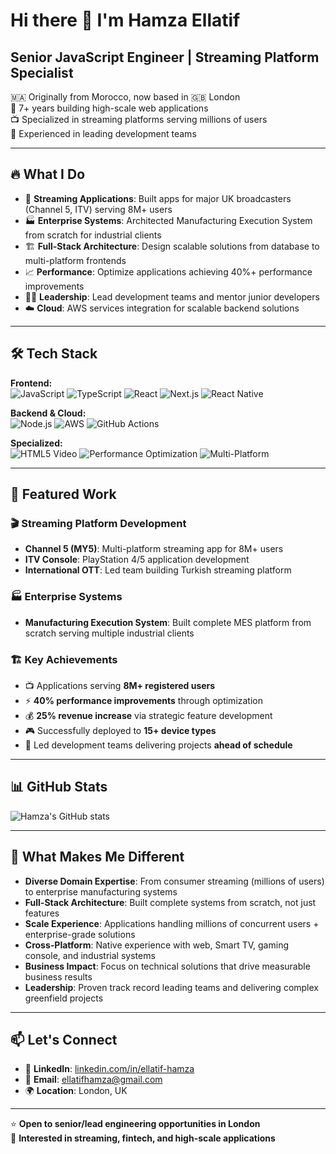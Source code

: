 # Hi there 👋 I'm Hamza Ellatif

## Senior JavaScript Engineer | Streaming Platform Specialist

🇲🇦 Originally from Morocco, now based in 🇬🇧 London  
🚀 7+ years building high-scale web applications  
📺 Specialized in streaming platforms serving millions of users  
👥 Experienced in leading development teams  

---

## 🔥 What I Do

- 🎯 **Streaming Applications**: Built apps for major UK broadcasters (Channel 5, ITV) serving 8M+ users
- 🏭 **Enterprise Systems**: Architected Manufacturing Execution System from scratch for industrial clients
- 🏗️ **Full-Stack Architecture**: Design scalable solutions from database to multi-platform frontends
- 📈 **Performance**: Optimize applications achieving 40%+ performance improvements
- 👨‍💼 **Leadership**: Lead development teams and mentor junior developers
- ☁️ **Cloud**: AWS services integration for scalable backend solutions

---

## 🛠️ Tech Stack

**Frontend:**  
![JavaScript](https://img.shields.io/badge/-JavaScript-F7DF1E?style=flat-square&logo=javascript&logoColor=black)
![TypeScript](https://img.shields.io/badge/-TypeScript-3178C6?style=flat-square&logo=typescript&logoColor=white)
![React](https://img.shields.io/badge/-React-61DAFB?style=flat-square&logo=react&logoColor=black)
![Next.js](https://img.shields.io/badge/-Next.js-000000?style=flat-square&logo=next.js&logoColor=white)
![React Native](https://img.shields.io/badge/-React%20Native-61DAFB?style=flat-square&logo=react&logoColor=black)

**Backend & Cloud:**  
![Node.js](https://img.shields.io/badge/-Node.js-339933?style=flat-square&logo=node.js&logoColor=white)
![AWS](https://img.shields.io/badge/-AWS-232F3E?style=flat-square&logo=amazon-aws&logoColor=white)
![GitHub Actions](https://img.shields.io/badge/-GitHub%20Actions-2088FF?style=flat-square&logo=github-actions&logoColor=white)

**Specialized:**  
![HTML5 Video](https://img.shields.io/badge/-HTML5%20Video-E34F26?style=flat-square&logo=html5&logoColor=white)
![Performance Optimization](https://img.shields.io/badge/-Performance%20Optimization-FF6B6B?style=flat-square)
![Multi-Platform](https://img.shields.io/badge/-Multi--Platform-4ECDC4?style=flat-square)

---

## 🎯 Featured Work

### 🎬 Streaming Platform Development
- **Channel 5 (MY5)**: Multi-platform streaming app for 8M+ users
- **ITV Console**: PlayStation 4/5 application development  
- **International OTT**: Led team building Turkish streaming platform

### 🏭 Enterprise Systems
- **Manufacturing Execution System**: Built complete MES platform from scratch serving multiple industrial clients

### 🏗️ Key Achievements
- 📺 Applications serving **8M+ registered users**
- ⚡ **40% performance improvements** through optimization
- 💰 **25% revenue increase** via strategic feature development
- 🎮 Successfully deployed to **15+ device types**
- 👥 Led development teams delivering projects **ahead of schedule**

---

## 📊 GitHub Stats

![Hamza's GitHub stats](https://github-readme-stats.vercel.app/api?username=hamzaellatif&show_icons=true&theme=radical)

---

## 🌟 What Makes Me Different

- **Diverse Domain Expertise**: From consumer streaming (millions of users) to enterprise manufacturing systems
- **Full-Stack Architecture**: Built complete systems from scratch, not just features
- **Scale Experience**: Applications handling millions of concurrent users + enterprise-grade solutions
- **Cross-Platform**: Native experience with web, Smart TV, gaming console, and industrial systems
- **Business Impact**: Focus on technical solutions that drive measurable business results
- **Leadership**: Proven track record leading teams and delivering complex greenfield projects

---

## 📫 Let's Connect

- 💼 **LinkedIn**: [linkedin.com/in/ellatif-hamza](https://linkedin.com/in/ellatif-hamza)
- 📧 **Email**: ellatifhamza@gmail.com
- 🌍 **Location**: London, UK

---

⭐ **Open to senior/lead engineering opportunities in London**  
🚀 **Interested in streaming, fintech, and high-scale applications**
